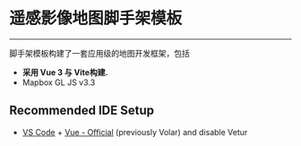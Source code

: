 # 遥感影像地图脚手架模板
---

脚手架模板构建了一套应用级的地图开发框架，包括

 - **采用 Vue 3 与 Vite构建.**
 - Mapbox GL JS v3.3



## Recommended IDE Setup

- [VS Code](https://code.visualstudio.com/) + [Vue - Official](https://marketplace.visualstudio.com/items?itemName=Vue.volar) (previously Volar) and disable Vetur
